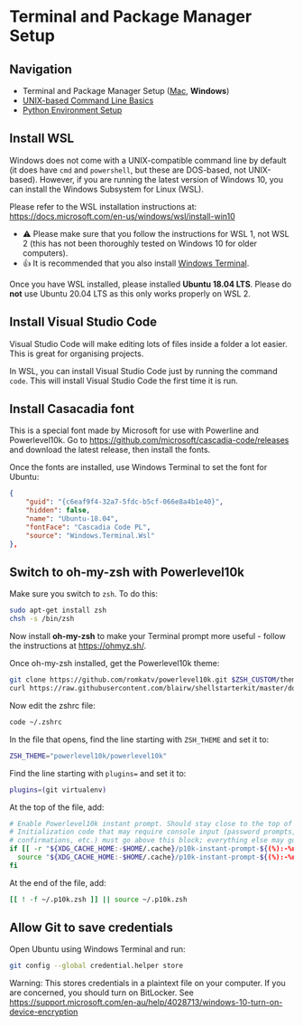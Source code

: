 # Terminal and Package Manager Setup

## Navigation

- Terminal and Package Manager Setup ([Mac](01-terminal-setup-mac.md), **Windows**)
- [UNIX-based Command Line Basics](02-unix-basics.md)
- [Python Environment Setup](03-python-setup.md)

## Install WSL

Windows does not come with a UNIX-compatible command line by default (it does have `cmd` and `powershell`, but these are DOS-based, not UNIX-based). However, if you are running the latest version of Windows 10, you can install the Windows Subsystem for Linux (WSL).

Please refer to the WSL installation instructions at: https://docs.microsoft.com/en-us/windows/wsl/install-win10

- ⚠️ Please make sure that you follow the instructions for WSL 1, not WSL 2 (this has not been thoroughly tested on Windows 10 for older computers).
- 👍 It is recommended that you also install [Windows Terminal](https://www.microsoft.com/en-us/p/windows-terminal/9n0dx20hk701).

Once you have WSL installed, please installed **Ubuntu 18.04 LTS**. Please do **not** use Ubuntu 20.04 LTS as this only works properly on WSL 2.

## Install Visual Studio Code

Visual Studio Code will make editing lots of files inside a folder a lot easier. This is great for organising projects.

In WSL, you can install Visual Studio Code just by running the command `code`. This will install Visual Studio Code the first time it is run.

## Install Casacadia font

This is a special font made by Microsoft for use with Powerline and Powerlevel10k. Go to https://github.com/microsoft/cascadia-code/releases and download the latest release, then install the fonts.

Once the fonts are installed, use Windows Terminal to set the font for Ubuntu:

```json
{
    "guid": "{c6eaf9f4-32a7-5fdc-b5cf-066e8a4b1e40}",
    "hidden": false,
    "name": "Ubuntu-18.04",
    "fontFace": "Cascadia Code PL",
    "source": "Windows.Terminal.Wsl"
},
```

## Switch to oh-my-zsh with Powerlevel10k

Make sure you switch to `zsh`. To do this:

```bash
sudo apt-get install zsh
chsh -s /bin/zsh
```

Now install **oh-my-zsh** to make your Terminal prompt more useful - follow the instructions at https://ohmyz.sh/. 

Once oh-my-zsh installed, get the Powerlevel10k theme:

```bash
git clone https://github.com/romkatv/powerlevel10k.git $ZSH_CUSTOM/themes/powerlevel10k
curl https://raw.githubusercontent.com/blairw/shellstarterkit/master/dot-p10k-windows.zsh -o ~/.p10k.zsh
```

Now edit the zshrc file:

```bash
code ~/.zshrc
```

In the file that opens, find the line starting with `ZSH_THEME` and set it to:

```bash
ZSH_THEME="powerlevel10k/powerlevel10k"
```

Find the line starting with `plugins=` and set it to:

```bash
plugins=(git virtualenv)
```

At the top of the file, add:
```bash
# Enable Powerlevel10k instant prompt. Should stay close to the top of ~/.zshrc.
# Initialization code that may require console input (password prompts, [y/n]
# confirmations, etc.) must go above this block; everything else may go below.
if [[ -r "${XDG_CACHE_HOME:-$HOME/.cache}/p10k-instant-prompt-${(%):-%n}.zsh" ]]; then
  source "${XDG_CACHE_HOME:-$HOME/.cache}/p10k-instant-prompt-${(%):-%n}.zsh"
fi
```

At the end of the file, add:

```bash
[[ ! -f ~/.p10k.zsh ]] || source ~/.p10k.zsh
```


## Allow Git to save credentials

Open Ubuntu using Windows Terminal and run:

```bash
git config --global credential.helper store
```

Warning: This stores credentials in a plaintext file on your computer. If you are concerned, you should turn on BitLocker. See https://support.microsoft.com/en-au/help/4028713/windows-10-turn-on-device-encryption
